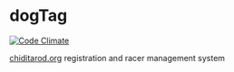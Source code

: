 dogTag
======

[![Code Climate](https://codeclimate.com/github/ometa/dogtag.png)](https://codeclimate.com/github/ometa/dogtag)

[chiditarod.org](http://chiditarod.org) registration and racer management system
